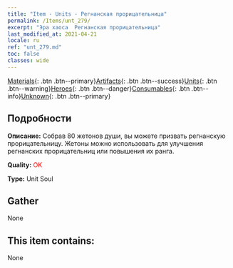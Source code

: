 ```yaml
---
title: "Item - Units - Регнанская прорицательница"
permalink: /Items/unt_279/
excerpt: "Эра хаоса  Регнанская прорицательница"
last_modified_at: 2021-04-21
locale: ru
ref: "unt_279.md"
toc: false
classes: wide
---
```

 [Materials](/ru/Items/){: .btn .btn--primary}[Artifacts](/ru/Items/Artifacts/){: .btn .btn--success}[Units](/ru/Items/Units/){: .btn .btn--warning}[Heroes](/ru/Items/Heroes/){: .btn .btn--danger}[Consumables](/ru/Items/Consumables/){: .btn .btn--info}[Unknown](/ru/Items/Unknown/){: .btn .btn--primary}

## Подробности
 **Описание:** Собрав 80 жетонов души, вы можете призвать регнанскую прорицательницу. Жетоны можно использовать для улучшения регнанских прорицательниц или повышения их ранга.

 **Quality:** <span style="color: #FF0000">OK</span>

 **Type:** Unit Soul

## Gather

  None

## This item contains:

  None

